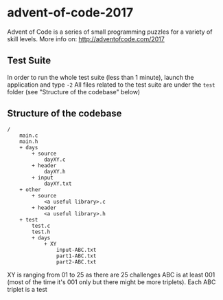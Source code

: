 # advent-of-code-2017
Advent of Code is a series of small programming puzzles for a variety of skill levels.
More info on: http://adventofcode.com/2017

## Test Suite

In order to run the whole test suite (less than 1 minute), launch the application and type `-2`
All files related to the test suite are under the `test` folder (see "Structure of the codebase" below)

## Structure of the codebase

```
/
	main.c
	main.h
	+ days
		+ source
			dayXY.c
		+ header
			dayXY.h
		+ input
			dayXY.txt
	+ other
		+ source
			<a useful library>.c
		+ header
			<a useful library>.h
	+ test
		test.c
		test.h
		+ days
			+ XY
				input-ABC.txt
				part1-ABC.txt
				part2-ABC.txt
```

XY is ranging from 01 to 25 as there are 25 challenges
ABC is at least 001 (most of the time it's 001 only but there might be more triplets). Each ABC triplet is a test
